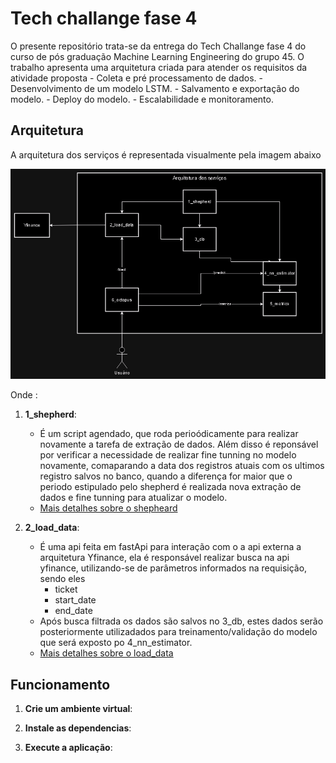 # Tech challange fase 4

O presente repositório trata-se da entrega do Tech Challange fase 4 do curso de pós graduação Machine Learning Engineering do grupo 45. O trabalho apresenta uma arquitetura criada para atender os requisitos da atividade proposta
    - Coleta e pré processamento de dados.
    - Desenvolvimento de um modelo LSTM.
    - Salvamento e exportação do modelo.
    - Deploy do modelo.
    - Escalabilidade e monitoramento.

## Arquitetura

A arquitetura dos serviços é representada visualmente pela imagem abaixo

![Arquitetura](./arch.png)

Onde :

1. **1_shepherd**:
   - É um script agendado, que roda perioódicamente para realizar novamente a tarefa de extração de dados. Além disso é reponsável por verificar a necessidade de realizar fine tunning no modelo novamente, comaparando a data dos registros atuais com os ultimos registro salvos no banco, quando a diferença for maior que o periodo estipulado pelo shepherd é realizada nova extração de dados e fine tunning para atualizar o modelo.
   - [Mais detalhes sobre o shepheard ](./1_shepherd/)

2. **2_load_data**:
   - É uma api feita em fastApi para interação com o a api externa a arquitetura Yfinance, ela é responsável realizar busca na api yfinance, utilizando-se de parâmetros informados na requisição, sendo eles
     - ticket
     - start_date
     - end_date
   - Após busca filtrada os dados são salvos no 3_db, estes dados serão posteriormente utilizadados para treinamento/validação do modelo que será exposto po 4_nn_estimator.
   - [Mais detalhes sobre o load_data ](./2_load_data/)

## Funcionamento

1. **Crie um ambiente virtual**:

2. **Instale as dependencias**:

3. **Execute a aplicação**:




